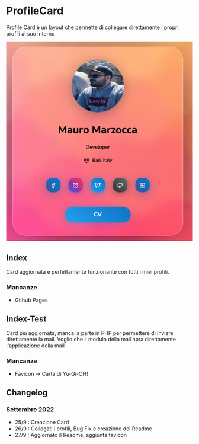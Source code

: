 # ProfileCard
 
Profile Card è un layout che permette di collegare direttamente i propri profili al suo interno 

![card](card.png)
## Index 

Card aggiornata e perfettamente funzionante con tutti i miei profili.

### Mancanze

- Github Pages
## Index-Test

Card più aggiornata, manca la parte in PHP per permettere di inviare direttamente la mail. 
Voglio che il modulo della mail apra direttamente l'applicazione della mail 

### Mancanze

- Favicon -> Carta di Yu-Gi-OH!

## Changelog

### Settembre 2022

- 25/9 : Creazione Card
- 26/9 : Collegati i profili, Bug Fix e creazione del Readme
- 27/9 : Aggiornato il Readme, aggiunta favicon